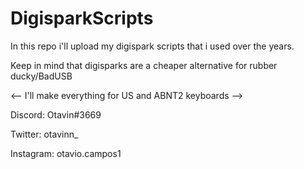 # DigisparkScripts

In this repo i'll upload my digispark scripts that i used over the years.

Keep in mind that digisparks are a cheaper alternative for rubber ducky/BadUSB

<-- I'll make everything for US and ABNT2 keyboards -->

Discord: Otavin#3669

Twitter: otavinn_

Instagram: otavio.campos1
